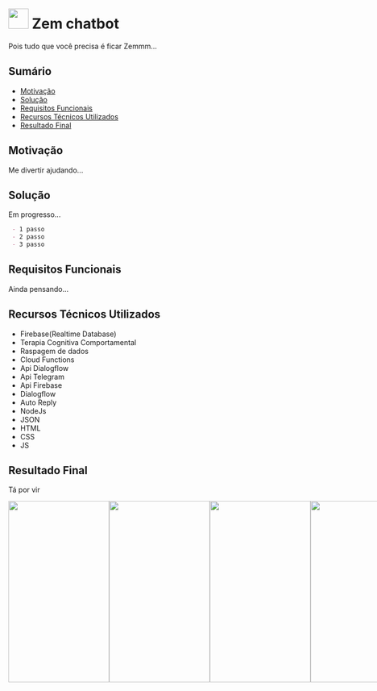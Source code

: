 # <img src="Agent/Media/Chatbot-Faqtino_logo.png" width="40px" height="40px" /> Zem chatbot

Pois tudo que você precisa é ficar Zemmm...

## Sumário

- [Motivação](#motivacao)
- [Solução](#solucao)
- [Requisitos Funcionais](#requisitos-funcionais)
- [Recursos Técnicos Utilizados](#recursos-técnicos-utilizados)
- [Resultado Final](#resultado-final)

## Motivação
<a id="motivacao"></a>

Me divertir ajudando...
  
## Solução
<a id="solucao"></a>

Em progresso...

```markdown
 - 1 passo
 - 2 passo
 - 3 passo
```

## Requisitos Funcionais
<a id="requisitos-funcionais"></a>

Ainda pensando...

## Recursos Técnicos Utilizados
<a id="recursos-técnicos-utilizados"></a>

- Firebase(Realtime Database)
- Terapia Cognitiva Comportamental
- Raspagem de dados
- Cloud Functions
- Api Dialogflow
- Api Telegram
- Api Firebase
- Dialogflow
- Auto Reply
- NodeJs
- JSON
- HTML
- CSS
- JS
 
## Resultado Final  
<a id="resultado-final"></a>

Tá por vir

<div style="display: flex">
  <img src="Agent/Media/telegram_1.png" width="200px" height="360px"/>    
  <img src="Agent/Media/telegram_2.png" width="200px" height="360px"/>    
  <img src="Agent/Media/telegram_3.png" width="200px" height="360px"/>  
  <img src="Agent/Media/wpp_1.png" width="200px" height="360px"/>    
  <img src="Agent/Media/wpp_2.png" width="200px" height="360px"/>    
  <img src="Agent/Media/wpp_3.png" width="200px" height="360px"/>      
  <img src="Agent/Media/web_1.png" width="800px" height="400px"/>    
  <img src="Agent/Media/web_2.png" width="800px" height="400px"/>    
  <img src="Agent/Media/web_3.png" width="800px" height="400px"/>   
  <img src="Agent/Media/envio_email.png" width="800px" height="500px"/> 
</div>
